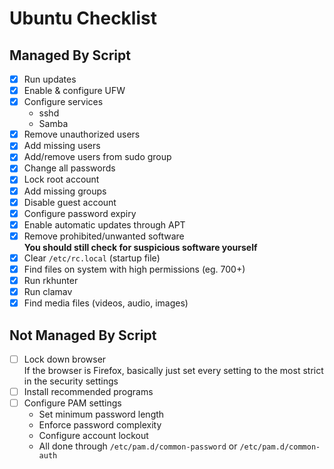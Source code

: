 # Ubuntu Checklist

## Managed By Script

- [x] Run updates
- [x] Enable & configure UFW
- [x] Configure services
  - sshd
  - Samba
- [x] Remove unauthorized users
- [x] Add missing users
- [x] Add/remove users from sudo group
- [x] Change all passwords
- [x] Lock root account
- [x] Add missing groups
- [x] Disable guest account
- [x] Configure password expiry
- [x] Enable automatic updates through APT
- [x] Remove prohibited/unwanted software  
      **You should still check for suspicious software yourself**
- [x] Clear `/etc/rc.local` (startup file)
- [x] Find files on system with high permissions (eg. 700+)
- [x] Run rkhunter
- [x] Run clamav
- [x] Find media files (videos, audio, images)

## Not Managed By Script

- [ ] Lock down browser  
      If the browser is Firefox, basically just set every setting
      to the most strict in the security settings
- [ ] Install recommended programs
- [ ] Configure PAM settings
  - Set minimum password length
  - Enforce password complexity
  - Configure account lockout
  - All done through `/etc/pam.d/common-password` or `/etc/pam.d/common-auth`
